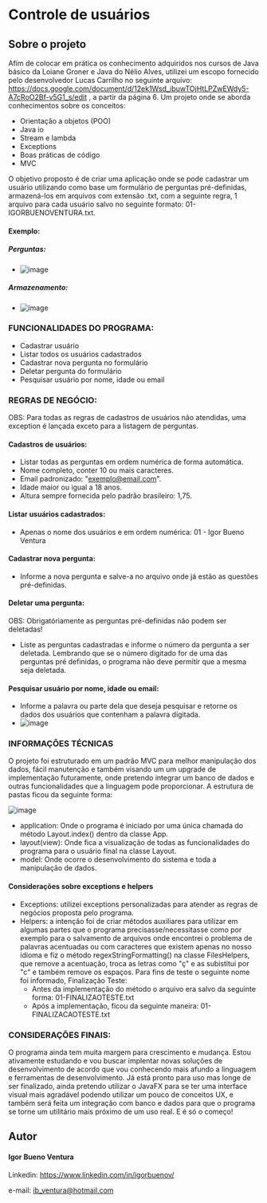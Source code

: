 # Controle de usuários

## Sobre o projeto

Afim de colocar em prática os conhecimento adquiridos nos cursos de Java básico da Loiane Groner e Java do Nélio Alves, utilizei um escopo fornecido pelo desenvolvedor Lucas Carrilho no seguinte arquivo: https://docs.google.com/document/d/12ek1Wsd_ibuwTOjHtLPZwEWdy5-A7cRoO2Bf-v5G1_s/edit
, a partir da página 6. Um projeto onde se aborda conhecimentos sobre os conceitos:
- Orientação a objetos (POO)
- Java io
- Stream e lambda
- Exceptions
- Boas práticas de código
- MVC

O objetivo proposto é de criar uma aplicação onde se pode cadastrar um usuário utilizando como base um formulário de perguntas pré-definidas, armazená-los em arquivos com extensão .txt, com a seguinte regra, 1 arquivo para cada usuário salvo no seguinte formato: 01-IGORBUENOVENTURA.txt. 
#### Exemplo:
##### Perguntas:
- ![image](https://github.com/igorbuenov/controle-usuarios/assets/98808773/85015614-4dad-4b8b-a5eb-13aea3509fb5)
##### Armazenamento:
- ![image](https://github.com/igorbuenov/controle-usuarios/assets/98808773/30fad396-a793-42df-9027-72981733e098)



### FUNCIONALIDADES DO PROGRAMA:

- Cadastrar usuário
- Listar todos os usuários cadastrados
- Cadastrar nova pergunta no formulário
- Deletar pergunta do formulário
- Pesquisar usuário por nome, idade ou email

### REGRAS DE NEGÓCIO:

OBS: Para todas as regras de cadastros de usuários não atendidas, uma exception é lançada exceto para a listagem de perguntas.

#### Cadastros de usuários:
  - Listar todas as perguntas em ordem numérica de forma automática. 
  - Nome completo, conter 10 ou mais caracteres.
  - Email padronizado: "exemplo@email.com".
  - Idade maior ou igual a 18 anos.
  - Altura sempre fornecida pelo padrão brasileiro: 1,75.

#### Listar usuários cadastrados:
  - Apenas o nome dos usuários e em ordem numérica: 01 - Igor Bueno Ventura

#### Cadastrar nova pergunta:
  - Informe a nova pergunta e salve-a no arquivo onde já estão as questões pré-definidas.

#### Deletar uma pergunta:

OBS: Obrigatóriamente as perguntas pré-definidas não podem ser deletadas!

  - Liste as perguntas cadastradas e informe o número da pergunta a ser deletada. Lembrando que se o número digitado for de uma das perguntas pré definidas, o programa não deve permitir que a mesma seja deletada.

#### Pesquisar usuário por nome, idade ou email:
  - Informe a palavra ou parte dela que deseja pesquisar e retorne os dados dos usuários que contenham a palavra digitada.
  - ![image](https://github.com/igorbuenov/controle-usuarios/assets/98808773/5b1ed8a1-247d-4e53-b35b-44c3b6349809)

### INFORMAÇÕES TÉCNICAS

O projeto foi estruturado em um padrão MVC para melhor manipulação dos dados, fácil manutenção e também visando um um upgrade de implementação futuramente, onde pretendo integrar um banco de dados e outras funcionalidades que a linguagem pode proporcionar.
A estrutura de pastas ficou da seguinte forma:

![image](https://github.com/igorbuenov/controle-usuarios/assets/98808773/86bd0f3d-7207-45d4-93ee-54229cfa814d)


- application: Onde o programa é iniciado por uma única chamada do método Layout.index() dentro da classe App.
- layout(view): Onde fica a visualização de todas as funcionalidades do programa para o usuário final na classe Layout.
- model: Onde ocorre o desenvolvimento do sistema e toda a manipulação de dados.

#### Considerações sobre exceptions e helpers
- Exceptions: utilizei exceptions personalizadas para atender as regras de negócios proposta pelo programa.
- Helpers: a intenção foi de criar métodos auxiliares para utilizar em algumas partes que o programa precisasse/necessitasse como por exemplo para o salvamento de arquivos onde encontrei o problema de palavras acentuadas ou com caracteres que existem apenas no nosso idioma e fiz o método regexStringFormatting() na classe FilesHelpers, que remove a acentuação, troca as letras como "ç" e as subistitui por "c" e também remove os espaços. Para fins de teste o seguinte nome foi informado, Finalização Teste: 
  - Antes da implementação do método o arquivo era salvo da seguinte forma: 01-FINALIZAOTESTE.txt
  - Após a implementação, ficou da seguinte maneira: 01-FINALIZACAOTESTE.txt
 
### CONSIDERAÇÕES FINAIS:
O programa ainda tem muita margem para crescimento e mudança. Estou ativamente estudando e vou buscar implentar novas soluções de desenvolvimento de acordo que vou conhecendo mais afundo a linguagem e ferramentas de desenvolvimento. Já está pronto para uso mas longe de ser finalizado,
ainda pretendo utilizar o JavaFX para se ter uma interface visual mais agradável podendo utilizar um pouco de conceitos UX, e também será feita um integração com banco e dados para que o programa se torne um utilitário mais próximo de um uso real. E é só o começo!

## Autor
#### Igor Bueno Ventura
Linkedin: https://www.linkedin.com/in/igorbuenov/

e-mail: ib_ventura@hotmail.com
